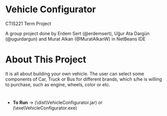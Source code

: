 # Vehicle Configurator 
CTIS221 Term Project

  A group project done by Erdem Sert (@erdemsert), Uğur Ata Dargün (@ugurdargun) and Murat Alkan (@MuratAlkanW) in NetBeans IDE

# About This Project
It is all about building your own vehicle. The user can
select some components of Car, Truck or Bus for different brands, which s/he is willing to
purchase, such as engine, wheels, color or etc.
#
- **To Run** -> (\dist\VehicleConfigurator.jar) or (\exe\VehicleConfigurator.exe)
